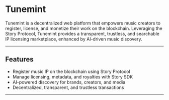 # Tunemint

Tunemint is a decentralized web platform that empowers music creators to register, license, and monetize their work on the blockchain. Leveraging the Story Protocol, Tunemint provides a transparent, trustless, and searchable IP licensing marketplace, enhanced by AI-driven music discovery.

---

## Features

- Register music IP on the blockchain using Story Protocol
- Manage licensing, metadata, and royalties with Story SDK
- AI-powered discovery for brands, creators, and media
- Decentralized, transparent, and trustless transactions

---
